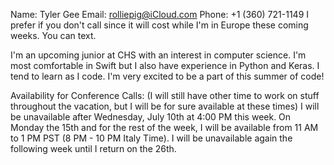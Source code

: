 Name: Tyler Gee
Email: rolliepig@iCloud.com
Phone: +1 (360) 721-1149
I prefer if you don't call since it will cost while I'm in Europe these coming weeks. You can text.

I'm an upcoming junior at CHS with an interest in computer science. I'm most comfortable in Swift but I also
have experience in Python and Keras. I tend to learn as I code. I'm very excited to be a part of this summer of code!

Availability for Conference Calls: (I will still have other time to work on stuff throughout the vacation, but I will be for sure available at these times)
I will be unavailable after Wednesday, July 10th at 4:00 PM this week.
On Monday the 15th and for the rest of the week, I will be available from 11 AM to 1 PM PST (8 PM - 10 PM Italy Time).
I will be unavailable again the following week until I return on the 26th.
